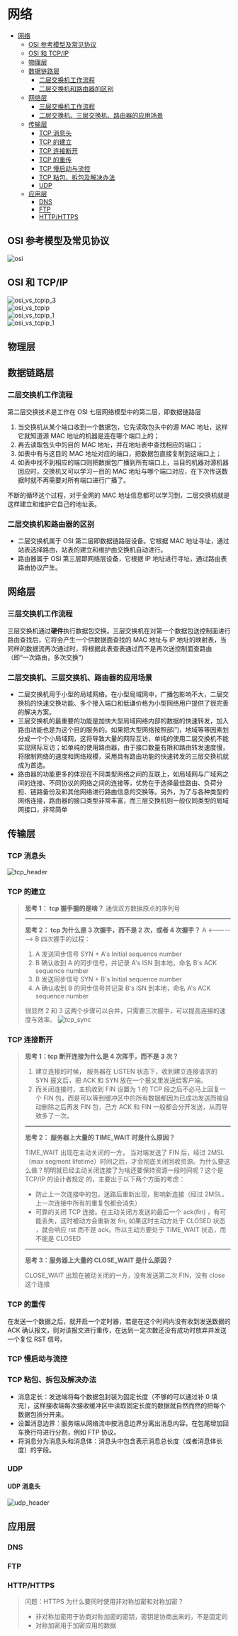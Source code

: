# 网络

<!-- @import "[TOC]" {cmd="toc" depthFrom=1 depthTo=6 orderedList=false} -->

<!-- code_chunk_output -->

- [网络](#网络)
  - [OSI 参考模型及常见协议](#osi-参考模型及常见协议)
  - [OSI 和 TCP/IP](#osi-和-tcpip)
  - [物理层](#物理层)
  - [数据链路层](#数据链路层)
    - [二层交换机工作流程](#二层交换机工作流程)
    - [二层交换机和路由器的区别](#二层交换机和路由器的区别)
  - [网络层](#网络层)
    - [三层交换机工作流程](#三层交换机工作流程)
    - [二层交换机、三层交换机、路由器的应用场景](#二层交换机-三层交换机-路由器的应用场景)
  - [传输层](#传输层)
    - [TCP 消息头](#tcp-消息头)
    - [TCP 的建立](#tcp-的建立)
    - [TCP 连接断开](#tcp-连接断开)
    - [TCP 的重传](#tcp-的重传)
    - [TCP 慢启动与流控](#tcp-慢启动与流控)
    - [TCP 粘包、拆包及解决办法](#tcp-粘包-拆包及解决办法)
    - [UDP](#udp)
  - [应用层](#应用层)
    - [DNS](#dns)
    - [FTP](#ftp)
    - [HTTP/HTTPS](#httphttps)

<!-- /code_chunk_output -->

## OSI 参考模型及常见协议

![osi](net_model.gif)

## OSI 和 TCP/IP

![osi_vs_tcpip_3](osi_vs_tcpip_3.png)  
![osi_vs_tcpip](osi_vs_tcpip.png)  
![osi_vs_tcpip_1](osi_vs_tcpip_1.png)  
![osi_vs_tcpip_1](osi_vs_tcpip_2.png)

## 物理层

## 数据链路层

### 二层交换机工作流程

第二层交换技术是工作在 OSI 七层网络模型中的第二层，即数据链路层

1. 当交换机从某个端口收到一个数据包，它先读取包头中的源 MAC 地址，这样它就知道源 MAC 地址的机器是连在哪个端口上的；
2. 再去读取包头中的目的 MAC 地址，并在地址表中查找相应的端口；
3. 如表中有与这目的 MAC 地址对应的端口，把数据包直接复制到这端口上；
4. 如表中找不到相应的端口则把数据包广播到所有端口上，当目的机器对源机器回应时，交换机又可以学习一目的 MAC 地址与哪个端口对应，在下次传送数据时就不再需要对所有端口进行广播了。

不断的循环这个过程，对于全网的 MAC 地址信息都可以学习到，二层交换机就是这样建立和维护它自己的地址表。

### 二层交换机和路由器的区别

- 二层交换机属于 OSI 第二层即数据链路层设备。它根据 MAC 地址寻址，通过站表选择路由，站表的建立和维护由交换机自动进行。
- 路由器属于 OSI 第三层即网络层设备，它根据 IP 地址进行寻址，通过路由表路由协议产生。

## 网络层

### 三层交换机工作流程

三层交换机通过**硬件**执行数据包交换。三层交换机在对第一个数据包送控制面进行路由查找后，它将会产生一个供数据面查找的 MAC 地址与 IP 地址的映射表，当同样的数据流再次通过时，将根据此表查表通过而不是再次送控制面查路由（即“一次路由，多次交换”）

### 二层交换机、三层交换机、路由器的应用场景

- 二层交换机用于小型的局域网络。在小型局域网中，广播包影响不大，二层交换机的快速交换功能、多个接入端口和低谦价格为小型网络用户提供了很完善的解决方案。
- 三层交换机的最重要的功能是加快大型局域网络内部的数据的快速转发，加入路由功能也是为这个目的服务的。如果把大型网络按照部门，地域等等因素划分成一个个小局域网，这将导致大量的网际互访，单纯的使用二层交换机不能实现网际互访；如单纯的使用路由器，由于接口数量有限和路由转发速度慢，将限制网络的速度和网络规模，采用具有路由功能的快速转发的三层交换机就成为首选。
- 路由器的功能更多的体现在不同类型网络之间的互联上，如局域网与广域网之间的连接、不同协议的网络之间的连接等，优势在于选择最佳路由、负荷分担、链路备份及和其他网络进行路由信息的交换等。另外，为了与各种类型的网络连接，路由器的接口类型非常丰富，而三层交换机则一般仅同类型的局域网接口，非常简单

## 传输层

### TCP 消息头

![tcp_header](tcp_header.png)

### TCP 的建立

> **思考 1： tcp 握手握的是啥？**
> 通信双方数据原点的序列号
>
> ---
>
> **思考 2： tcp 为什么是 3 次握手，而不是 2 次，或者 4 次握手？**
> A <-------> B
> 四次握手的过程：
>
> 1. A 发送同步信号 SYN + A's Initial sequence number
> 2. B 确认收到 A 的同步信号，并记录 A's ISN 到本地，命名 B's ACK sequence number
> 3. B 发送同步信号 SYN + B's Initial sequence number
> 4. A 确认收到 B 的同步信号并记录 B's ISN 到本地，命名 A's ACK sequence number
>
> 很显然 2 和 3 这两个步骤可以合并，只需要三次握手，可以提高连接的速度与效率。
> ![tcp_sync](tcp_sync.png)

### TCP 连接断开

> **思考 1：tcp 断开连接为什么是 4 次挥手，而不是 3 次？**
>
> 1. 建立连接的时候， 服务器在 LISTEN 状态下，收到建立连接请求的 SYN 报文后，把 ACK 和 SYN 放在一个报文里发送给客户端。
> 2. 而关闭连接时，主机收到 FIN 设置为 1 的 TCP 段之后不必马上回复一个 FIN 包，而是可以等到缓冲区中的所有数据都因为已成功发送而被自动删除之后再发 FIN 包，己方 ACK 和 FIN 一般都会分开发送，从而导致多了一次。
>
> ---
>
> **思考 2： 服务器上大量的 TIME_WAIT 时是什么原因？**
>
> TIME_WAIT 出现在主动关闭的一方， 当对端发送了 FIN 后，经过 2MSL（max segment lifetime）时间之后，才会彻底关闭回收资源。为什么要这么做？明明就已经主动关闭连接了为啥还要保持资源一段时间呢？这个是 TCP/IP 的设计者规定 的，主要出于以下两个方面的考虑：
>
> - 防止上一次连接中的包，迷路后重新出现，影响新连接（经过 2MSL，上一次连接中所有的重复包都会消失）
> - 可靠的关闭 TCP 连接。在主动关闭方发送的最后一个 ack(fin) ，有可能丢失，这时被动方会重新发 fin, 如果这时主动方处于 CLOSED 状态 ，就会响应 rst 而不是 ack。所以主动方要处于 TIME_WAIT 状态，而不能是 CLOSED
>
> ---
>
> **思考 3：服务器上大量的 CLOSE_WAIT 是什么原因？**
>
> CLOSE_WAIT 出现在被动关闭的一方，没有发送第二次 FIN，没有 close 这个连接

### TCP 的重传

在发送一个数据之后，就开启一个定时器，若是在这个时间内没有收到发送数据的 ACK 确认报文，则对该报文进行重传，在达到一定次数还没有成功时放弃并发送一个复位 RST 信号。

### TCP 慢启动与流控

### TCP 粘包、拆包及解决办法

- 消息定长：发送端将每个数据包封装为固定长度（不够的可以通过补 0 填充），这样接收端每次接收缓冲区中读取固定长度的数据就自然而然的把每个数据包拆分开来。
- 设置消息边界：服务端从网络流中按消息边界分离出消息内容。在包尾增加回车换行符进行分割，例如 FTP 协议。
- 将消息分为消息头和消息体：消息头中包含表示消息总长度（或者消息体长度）的字段。

### UDP

#### UDP 消息头

![udp_header](udp_header.png)

## 应用层

### DNS

### FTP

### HTTP/HTTPS

> 问题：HTTPS 为什么要同时使用非对称加密和对称加密？
>
> - 非对称加密用于协商对称加密的密钥，密钥是协商出来的，不是固定的
> - 对称加密用于加密应用的数据
